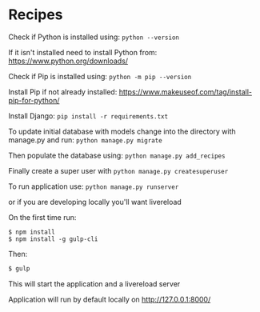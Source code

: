 # Recipes

Check if Python is installed using:
```python --version```

If it isn't installed need to install Python from:
https://www.python.org/downloads/

Check if Pip is installed using:
```python -m pip --version```

Install Pip if not already installed:
https://www.makeuseof.com/tag/install-pip-for-python/

Install Django:
```pip install -r requirements.txt```

To update initial database with models change into the directory with manage.py and run:
```python manage.py migrate```

Then populate the database using:
```python manage.py add_recipes```

Finally create a super user with
```python manage.py createsuperuser```

To run application use:
```python manage.py runserver```

or if you are developing locally you'll want livereload

On the first time run:
```
$ npm install
$ npm install -g gulp-cli
```

Then:
```bash
$ gulp
```

This will start the application and a livereload server

Application will run by default locally on http://127.0.0.1:8000/
